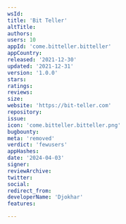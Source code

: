 ```yaml
---
wsId: 
title: 'Bit Teller'
altTitle: 
authors: 
users: 10
appId: 'come.bitteller.bitteller'
appCountry: 
released: '2021-12-30'
updated: '2021-12-31'
version: '1.0.0'
stars: 
ratings: 
reviews: 
size: 
website: 'https://bit-teller.com'
repository: 
issue: 
icon: 'come.bitteller.bitteller.png'
bugbounty: 
meta: 'removed'
verdict: 'fewusers'
appHashes: 
date: '2024-04-03'
signer: 
reviewArchive: 
twitter: 
social: 
redirect_from: 
developerName: 'Djokhar'
features: 

---
```


